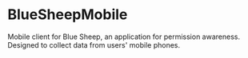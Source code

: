 # BlueSheepMobile
Mobile client for Blue Sheep, an application for permission awareness. Designed to collect data from users' mobile phones.
